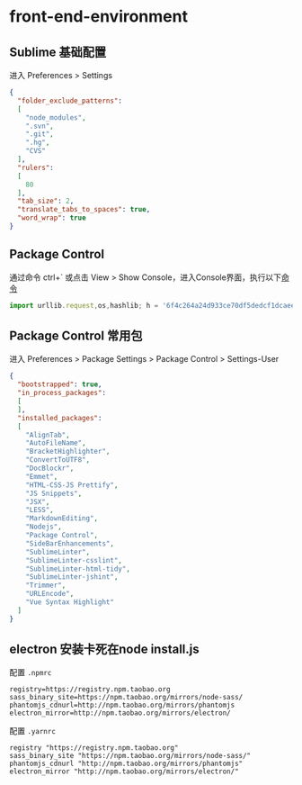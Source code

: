# front-end-environment

## Sublime 基础配置

进入 Preferences > Settings

```json
{
  "folder_exclude_patterns":
  [
    "node_modules",
    ".svn",
    ".git",
    ".hg",
    "CVS"
  ],
  "rulers":
  [
    80
  ],
  "tab_size": 2,
  "translate_tabs_to_spaces": true,
  "word_wrap": true
}
```

## Package Control

通过命令 ctrl+` 或点击 View > Show Console，进入Console界面，执行以下[命令](https://packagecontrol.io/installation)

```js
import urllib.request,os,hashlib; h = '6f4c264a24d933ce70df5dedcf1dcaee' + 'ebe013ee18cced0ef93d5f746d80ef60'; pf = 'Package Control.sublime-package'; ipp = sublime.installed_packages_path(); urllib.request.install_opener( urllib.request.build_opener( urllib.request.ProxyHandler()) ); by = urllib.request.urlopen( 'http://packagecontrol.io/' + pf.replace(' ', '%20')).read(); dh = hashlib.sha256(by).hexdigest(); print('Error validating download (got %s instead of %s), please try manual install' % (dh, h)) if dh != h else open(os.path.join( ipp, pf), 'wb' ).write(by)
```

## Package Control 常用包

进入 Preferences > Package Settings  > Package Control > Settings-User

```json
{
  "bootstrapped": true,
  "in_process_packages":
  [
  ],
  "installed_packages":
  [
    "AlignTab",
    "AutoFileName",
    "BracketHighlighter",
    "ConvertToUTF8",
    "DocBlockr",
    "Emmet",
    "HTML-CSS-JS Prettify",
    "JS Snippets",
    "JSX",
    "LESS",
    "MarkdownEditing",
    "Nodejs",
    "Package Control",
    "SideBarEnhancements",
    "SublimeLinter",
    "SublimeLinter-csslint",
    "SublimeLinter-html-tidy",
    "SublimeLinter-jshint",
    "Trimmer",
    "URLEncode",
    "Vue Syntax Highlight"
  ]
}
```

## electron 安装卡死在node install.js

配置 `.npmrc`

```
registry=https://registry.npm.taobao.org
sass_binary_site=https://npm.taobao.org/mirrors/node-sass/
phantomjs_cdnurl=http://npm.taobao.org/mirrors/phantomjs
electron_mirror=http://npm.taobao.org/mirrors/electron/
```

配置 `.yarnrc`
```
registry "https://registry.npm.taobao.org"
sass_binary_site "https://npm.taobao.org/mirrors/node-sass/"
phantomjs_cdnurl "http://npm.taobao.org/mirrors/phantomjs"
electron_mirror "http://npm.taobao.org/mirrors/electron/"
```
